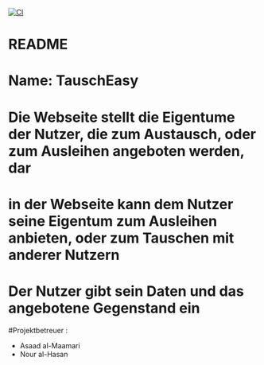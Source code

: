 [![CI](https://github.com/alMaamari7/hello-world-spring-Boot/actions/workflows/main.yml/badge.svg)](https://github.com/alMaamari7/hello-world-spring-Boot/actions/workflows/main.yml)
# README

# Name: TauschEasy

# Die Webseite stellt die Eigentume der Nutzer, die zum Austausch, oder zum Ausleihen angeboten werden, dar
# in der Webseite kann dem Nutzer seine Eigentum zum Ausleihen anbieten, oder zum Tauschen mit anderer Nutzern
# Der Nutzer gibt sein Daten und das angebotene Gegenstand ein



#Projektbetreuer :
 * Asaad al-Maamari
 * Nour al-Hasan
